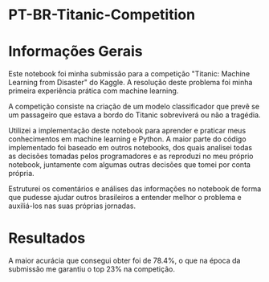 # PT-BR-Titanic-Competition

# Informações Gerais

Este notebook foi minha submissão para a competição "Titanic: Machine Learning from Disaster" do Kaggle. A resolução deste problema foi minha primeira experiência prática com machine learning. 

A competição consiste na criação de um modelo classificador que prevê se um passageiro que estava a bordo do Titanic sobreviverá ou não a tragédia. 

Utilizei a implementação deste notebook para aprender e praticar meus conhecimentos em machine learning e Python. A maior parte do código implementado foi baseado em outros notebooks, dos quais analisei todas as decisões tomadas pelos programadores e as reproduzi no meu próprio notebook, juntamente com algumas outras decisões que tomei por conta própria. 

Estruturei os comentários e análises das informações no notebook de forma que pudesse ajudar outros brasileiros a entender melhor o problema e auxiliá-los nas suas próprias jornadas. 

# Resultados
A maior acurácia que consegui obter foi de 78.4%, o que na época da submissão me garantiu o top 23% na competição. 
